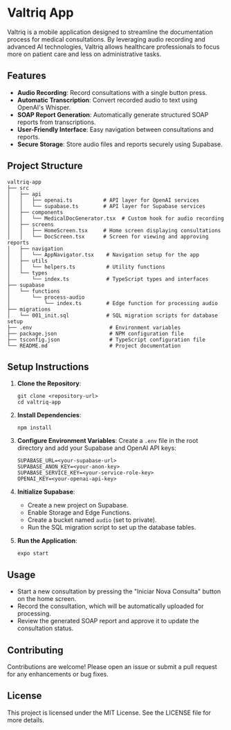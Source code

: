 # Valtriq App

Valtriq is a mobile application designed to streamline the documentation process for medical consultations. By leveraging audio recording and advanced AI technologies, Valtriq allows healthcare professionals to focus more on patient care and less on administrative tasks.

## Features

- **Audio Recording**: Record consultations with a single button press.
- **Automatic Transcription**: Convert recorded audio to text using OpenAI's Whisper.
- **SOAP Report Generation**: Automatically generate structured SOAP reports from transcriptions.
- **User-Friendly Interface**: Easy navigation between consultations and reports.
- **Secure Storage**: Store audio files and reports securely using Supabase.

## Project Structure

```
valtriq-app
├── src
│   ├── api
│   │   ├── openai.ts          # API layer for OpenAI services
│   │   └── supabase.ts        # API layer for Supabase services
│   ├── components
│   │   └── MedicalDocGenerator.tsx  # Custom hook for audio recording
│   ├── screens
│   │   ├── HomeScreen.tsx     # Home screen displaying consultations
│   │   └── DocScreen.tsx      # Screen for viewing and approving reports
│   ├── navigation
│   │   └── AppNavigator.tsx    # Navigation setup for the app
│   ├── utils
│   │   └── helpers.ts          # Utility functions
│   └── types
│       └── index.ts            # TypeScript types and interfaces
├── supabase
│   └── functions
│       └── process-audio
│           └── index.ts        # Edge function for processing audio
├── migrations
│   └── 001_init.sql            # SQL migration scripts for database setup
├── .env                         # Environment variables
├── package.json                 # NPM configuration file
├── tsconfig.json                # TypeScript configuration file
└── README.md                    # Project documentation
```

## Setup Instructions

1. **Clone the Repository**:
   ```
   git clone <repository-url>
   cd valtriq-app
   ```

2. **Install Dependencies**:
   ```
   npm install
   ```

3. **Configure Environment Variables**:
   Create a `.env` file in the root directory and add your Supabase and OpenAI API keys:
   ```
   SUPABASE_URL=<your-supabase-url>
   SUPABASE_ANON_KEY=<your-anon-key>
   SUPABASE_SERVICE_KEY=<your-service-role-key>
   OPENAI_KEY=<your-openai-api-key>
   ```

4. **Initialize Supabase**:
   - Create a new project on Supabase.
   - Enable Storage and Edge Functions.
   - Create a bucket named `audio` (set to private).
   - Run the SQL migration script to set up the database tables.

5. **Run the Application**:
   ```
   expo start
   ```

## Usage

- Start a new consultation by pressing the "Iniciar Nova Consulta" button on the home screen.
- Record the consultation, which will be automatically uploaded for processing.
- Review the generated SOAP report and approve it to update the consultation status.

## Contributing

Contributions are welcome! Please open an issue or submit a pull request for any enhancements or bug fixes.

## License

This project is licensed under the MIT License. See the LICENSE file for more details.